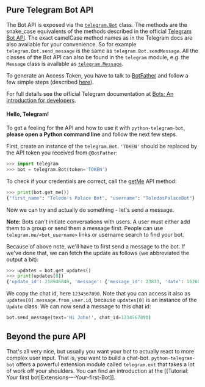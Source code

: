 ## Pure Telegram Bot API

The Bot API is exposed via the [`telegram.Bot`](https://python-telegram-bot.readthedocs.io/en/stable/telegram.bot.html) class. The methods are the snake_case equivalents of the methods described in the official [Telegram Bot API](https://core.telegram.org/bots/api). The exact camelCase method names as in the Telegram docs are also available for your convenience. So for example `telegram.Bot.send_message` is the same as `telegram.Bot.sendMessage`. All the classes of the Bot API can also be found in the `telegram` module, e.g. the `Message` class is available as [`telegram.Message`](https://python-telegram-bot.readthedocs.io/en/stable/telegram.message.html).

To generate an Access Token, you have to talk to [BotFather](https://t.me/botfather) and follow a few simple steps (described [here](https://core.telegram.org/bots#6-botfather)).

For full details see the official Telegram documentation at [Bots: An introduction for developers](https://core.telegram.org/bots).

#### Hello, Telegram!

To get a feeling for the API and how to use it with `python-telegram-bot`, **please open a Python command line** and follow the next few steps.

First, create an instance of the `telegram.Bot`. `'TOKEN'` should be replaced by the API token you received from `@BotFather`:

```python
>>> import telegram
>>> bot = telegram.Bot(token='TOKEN')
```

To check if your credentials are correct, call the [getMe](https://core.telegram.org/bots/api#getme) API method:

```python
>>> print(bot.get_me())
{"first_name": "Toledo's Palace Bot", "username": "ToledosPalaceBot"}
```

Now we can try and actually do something - let's send a message.

**Note:** Bots can't initiate conversations with users. A user must either add them to a group or send them a message first. People can use ``telegram.me/<bot_username>`` links or username search to find your bot.

Because of above note, we'll have to first send a message to the bot. If we've done that, we can fetch the update as follows (we abbreviated the output a bit):

```python
>>> updates = bot.get_updates()
>>> print(updates[0])
{'update_id': 218946040, 'message': {'message_id': 23833, 'date': 1626017436, 'text': 'Hi!', 'chat': {'type': 'private', 'last_name': 'Doe', 'username': 'JohnDoe', 'id': 1234567890, 'first_name': 'John'}, 'from': {'last_name': 'Doe', 'username': 'JohnDoe', 'id': 1234567890, 'is_bot': False, 'language_code': 'de', 'first_name': 'John'}, ...}}
```

We copy the chat id, here `1234567890`. Note that you can access it also as `updates[0].message.from_user.id`, because `updates[0]` is an instance of the `Update` class. We can now send a message to this chat id:

```python
bot.send_message(text='Hi John!', chat_id=1234567890)
```

## Beyond the pure API

That's all very nice, but usually you want your bot to actually react to more complex user input. That is, you want to build a chat-bot. `python-telegram-bot` offers a powerful extension module called `telegram.ext` that takes a lot of work off your shoulders. You can find an introduction at the [[Tutorial: Your first bot|Extensions-–-Your-first-Bot]].